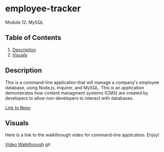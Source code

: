 # employee-tracker

Module 12: MySQL

## Table of Contents
1. [Description](#description)
2. [Visuals](#visuals)

## Description
This is a command-line application that will manage a company's employee database, using Node.js, Inquirer, and MySQL. This is an application demonstrates how content managment systems (CMS) are created by developers to allow non-developers to interact with databases.

[Link to Repo](https://github.com/alyssa20lopez/employee-tracker)

## Visuals
Here is a link to the walkthrough video for command-line application. Enjoy!

<!-- Link to Walkthrough Video -->
[Video Walkthrough](https://drive.google.com/file/d/1whpD1uELmWJDCkq6gGeHp-A1Es7FMYbk/view) git 